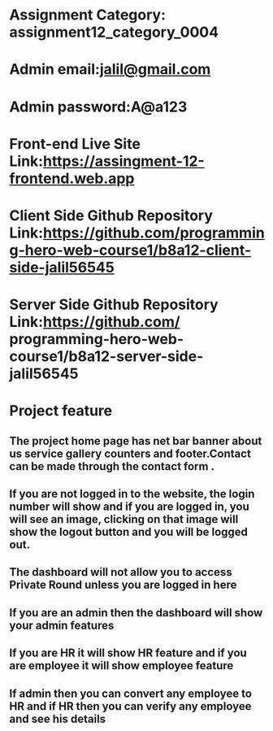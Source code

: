 # Assignment Category: assignment12_category_0004
# Admin email:jalil@gmail.com
# Admin password:A@a123
# Front-end Live Site Link:https://assingment-12-frontend.web.app
# Client Side Github Repository Link:https://github.com/programming-hero-web-course1/b8a12-client-side-jalil56545
# Server Side Github Repository Link:https://github.com/ programming-hero-web-course1/b8a12-server-side-jalil56545

# Project feature
## The project home page has net bar banner about us service gallery counters and footer.Contact can be made through the contact form .
## If you are not logged in to the website, the login number will show and if you are logged in, you will see an image, clicking on that image will show the logout button and you will be logged out.
## The dashboard will not allow you to access Private Round unless you are logged in here
## If you are an admin then the dashboard will show your admin features
## If you are HR it will show HR feature and if you are employee it will show employee feature
## If admin then you can convert any employee to HR and if HR then you can verify any employee and see his details
 
